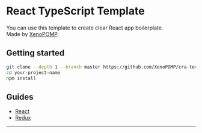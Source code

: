 # React TypeScript Template
You can use this template to create clear React app boilerplate. \
Made by [XenoPOMP](https://github.com/XenoPOMP).

## Getting started
```bash
git clone --depth 1 --branch master https://github.com/XenoPOMP/cra-template-typescript.git your-project-name
cd your-project-name
npm install
```

## Guides
* [React](https://github.com/XenoPOMP/cra-template-typescript/tree/master/.ct/docs/react#readme)
* [Redux](https://github.com/XenoPOMP/cra-template-typescript/tree/master/.ct/docs/redux#readme)

<hr>